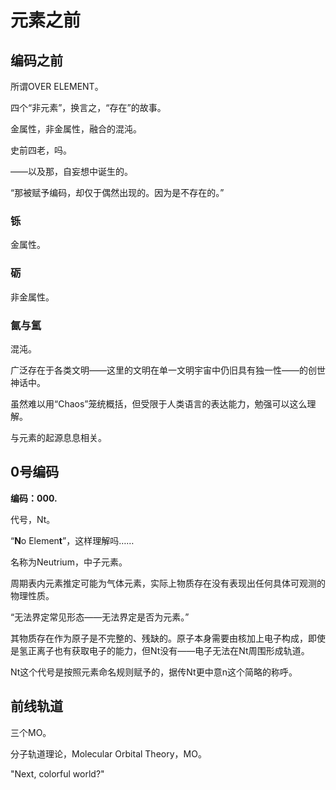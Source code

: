 # 元素之前

## 编码之前
所谓OVER ELEMENT。

四个“非元素”，换言之，“存在”的故事。

金属性，非金属性，融合的混沌。

史前四老，吗。

——以及那，自妄想中诞生的。

<span class="c002">“那被赋予编码，却仅于偶然出现的。因为是不存在的。”</span>

### 铄
金属性。

### 砺
非金属性。

### 氤与氲

混沌。

广泛存在于各类文明——这里的文明在单一文明宇宙中仍旧具有独一性——的创世神话中。

虽然难以用“Chaos”笼统概括，但受限于人类语言的表达能力，勉强可以这么理解。

与元素的起源息息相关。

## 0号编码
**编码：000.**

代号，Nt。

“**N**o Elemen**t**”，这样理解吗……

名称为Neutrium，中子元素。

周期表内元素推定可能为气体元素，实际上物质存在没有表现出任何具体可观测的物理性质。

<span class="c002">“无法界定常见形态——无法界定是否为元素。”</span>

其物质存在作为原子是不完整的、残缺的。原子本身需要由核加上电子构成，即使是氢正离子也有获取电子的能力，但Nt没有——电子无法在Nt周围形成轨道。

Nt这个代号是按照元素命名规则赋予的，据传Nt更中意n这个简略的称呼。

## 前线轨道

三个MO。

分子轨道理论，Molecular Orbital Theory，MO。

<span class="c006">"Next, colorful world?"</span>

